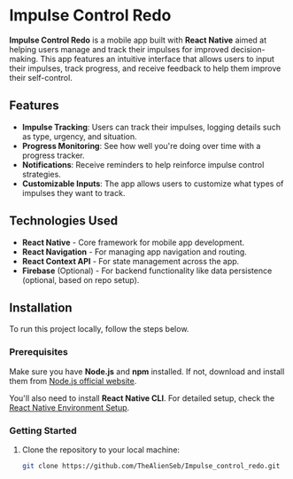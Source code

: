 # Impulse Control Redo

**Impulse Control Redo** is a mobile app built with **React Native** aimed at helping users manage and track their impulses for improved decision-making. This app features an intuitive interface that allows users to input their impulses, track progress, and receive feedback to help them improve their self-control.

## Features

- **Impulse Tracking**: Users can track their impulses, logging details such as type, urgency, and situation.
- **Progress Monitoring**: See how well you're doing over time with a progress tracker.
- **Notifications**: Receive reminders to help reinforce impulse control strategies.
- **Customizable Inputs**: The app allows users to customize what types of impulses they want to track.

## Technologies Used

- **React Native** - Core framework for mobile app development.
- **React Navigation** - For managing app navigation and routing.
- **React Context API** - For state management across the app.
- **Firebase** (Optional) - For backend functionality like data persistence (optional, based on repo setup).

## Installation

To run this project locally, follow the steps below.

### Prerequisites

Make sure you have **Node.js** and **npm** installed. If not, download and install them from [Node.js official website](https://nodejs.org/).

You'll also need to install **React Native CLI**. For detailed setup, check the [React Native Environment Setup](https://reactnative.dev/docs/environment-setup).

### Getting Started

1. Clone the repository to your local machine:

   ```bash
   git clone https://github.com/TheAlienSeb/Impulse_control_redo.git
